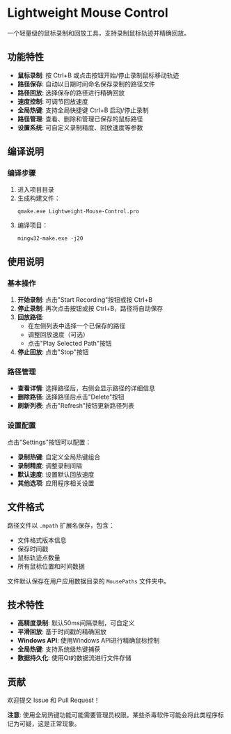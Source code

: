 # Lightweight Mouse Control

一个轻量级的鼠标录制和回放工具，支持录制鼠标轨迹并精确回放。

## 功能特性

- **鼠标录制**: 按 Ctrl+B 或点击按钮开始/停止录制鼠标移动轨迹
- **路径保存**: 自动以日期时间命名保存录制的路径文件
- **路径回放**: 选择保存的路径进行精确回放
- **速度控制**: 可调节回放速度
- **全局热键**: 支持全局快捷键 Ctrl+B 启动/停止录制
- **路径管理**: 查看、删除和管理已保存的鼠标路径
- **设置系统**: 可自定义录制精度、回放速度等参数

## 编译说明

### 编译步骤

1. 进入项目目录
2. 生成构建文件：
   ```
   qmake.exe Lightweight-Mouse-Control.pro
   ```
3. 编译项目：
   ```
   mingw32-make.exe -j20
   ```

## 使用说明

### 基本操作

1. **开始录制**: 点击"Start Recording"按钮或按 Ctrl+B
2. **停止录制**: 再次点击按钮或按 Ctrl+B，路径将自动保存
3. **回放路径**:
   - 在左侧列表中选择一个已保存的路径
   - 调整回放速度（可选）
   - 点击"Play Selected Path"按钮
4. **停止回放**: 点击"Stop"按钮

### 路径管理

- **查看详情**: 选择路径后，右侧会显示路径的详细信息
- **删除路径**: 选择路径后点击"Delete"按钮
- **刷新列表**: 点击"Refresh"按钮更新路径列表

### 设置配置

点击"Settings"按钮可以配置：
- **录制热键**: 自定义全局热键组合
- **录制精度**: 调整录制间隔
- **默认速度**: 设置默认回放速度
- **其他选项**: 应用程序相关设置

## 文件格式

路径文件以 `.mpath` 扩展名保存，包含：
- 文件格式版本信息
- 保存时间戳
- 鼠标轨迹点数量
- 所有鼠标位置和时间数据

文件默认保存在用户应用数据目录的 `MousePaths` 文件夹中。

## 技术特性

- **高精度录制**: 默认50ms间隔录制，可自定义
- **平滑回放**: 基于时间戳的精确回放
- **Windows API**: 使用Windows API进行精确鼠标控制
- **全局热键**: 支持系统级热键捕获
- **数据持久化**: 使用Qt的数据流进行文件存储


## 贡献

欢迎提交 Issue 和 Pull Request！


**注意**: 使用全局热键功能可能需要管理员权限。某些杀毒软件可能会将此类程序标记为可疑，这是正常现象。
